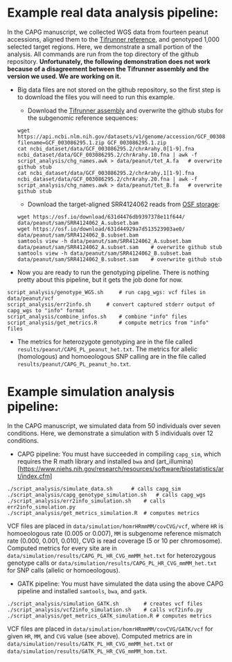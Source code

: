 # Example real data analysis pipeline:

In the CAPG manuscript, we collected WGS data from fourteen peanut accessions, aligned them to the [Tifrunner reference](https://www.ncbi.nlm.nih.gov/data-hub/genome/GCF_003086295.2/), and genotyped 1,000 selected target regions.
Here, we demonstrate a small portion of the analysis.
All commands are run from the top directory of the github repository.
**Unfortunately, the following demonstration does not work because of a disagreement between the Tifrunner assembly and the version we used. We are working on it.**

- Big data files are not stored on the github repository, so the first step is to download the files you will need to run this example.

	- Download the [Tifrunner assembly](https://api.ncbi.nlm.nih.gov/datasets/v1/genome/accession/GCF_003086295.2/download?filename=GCF_003086295.2.zip) and overwrite the github stubs for the subgenomic reference sequences:
	```
	wget https://api.ncbi.nlm.nih.gov/datasets/v1/genome/accession/GCF_003086295.1/download?filename=GCF_003086295.1.zip GCF_003086295.1.zip
	cat ncbi_dataset/data/GCF_003086295.2/chrArahy.0[1-9].fna ncbi_dataset/data/GCF_003086295.2/chrArahy.10.fna | awk -f script_analysis/chg_names.awk > data/peanut/tet_A.fa	# overwrite github stub
	cat ncbi_dataset/data/GCF_003086295.2/chrArahy.1[1-9].fna ncbi_dataset/data/GCF_003086295.2/chrArahy.20.fna | awk -f script_analysis/chg_names.awk > data/peanut/tet_B.fa	# overwrite github stub
	```
	- Download the target-aligned SRR4124062 reads from [OSF storage](https://osf.io/uezgp/files/osfstorage):
	```
	wget https://osf.io/download/631d4476db9397378e11f644/ data/peanut/sam/SRR4124062_A.subset.bam
	wget https://osf.io/download/631d44929a7d513523903ae0/ data/peanut/sam/SRR4124062_B.subset.bam
	samtools view -h data/peanut/sam/SRR4124062_A.subset.bam data/peanut/sam/SRR4124062_A.subset.sam	# overwrite github stub
	samtools view -h data/peanut/sam/SRR4124062_B.subset.bam data/peanut/sam/SRR4124062_B.subset.sam	# overwrite github stub
	```
- Now you are ready to run the genotyping pipeline.
There is nothing pretty about this pipeline, but it gets the job done for now.
```
script_analysis/genotype_WGS.sh		# run capg_wgs: vcf files in data/peanut/vcf
script_analysis/err2info.sh		# convert captured stderr output of capg_wgs to "info" format
script_analysis/combine_infos.sh	# combine "info" files
script_analysis/get_metrics.R		# compute metrics from "info" files
```
- The metrics for heterozygote genotyping are in the file called `results/peanut/CAPG_PL_peanut_het.txt`.
The metrics for allelic (homologous) and homoeologous SNP calling are in the file called `results/peanut/CAPG_PL_peanut_ho.txt`.

# Example simulation analysis pipeline:

In the CAPG manuscript, we simulated data from 50 individuals over seven conditions.
Here, we demonstrate a simulation with 5 individuals over 12 conditions.

- CAPG pipeline: You must have succeeded in compiling `capg_sim`, which requires the R math library and installed `bwa` and (art_illumina)[https://www.niehs.nih.gov/research/resources/software/biostatistics/art/index.cfm]
```
./script_analysis/simulate_data.sh		# calls capg_sim
./script_analysis/capg_genotype_simulation.sh	# calls capg_wgs
./script_analysis/err2info_simulation.sh	# calls err2info_simulation.py
./script_analysis/get_metrics_simulation.R	# computes metrics
```
VCF files are placed in `data/simulation/homrHRmmMM/covCVG/vcf`, where `HR` is homoeologous rate (0.005 or 0.007), `MM` is subgenome reference mismatch rate (0.000, 0.001, 0.010), CVG is read coverage (5 or 10 per chromosome).
Computed metrics for every site are in `data/simulation/results/CAPG_PL_HR_CVG_mmMM_het.txt` for heterozygous genotype calls or `data/simulation/results/CAPG_PL_HR_CVG_mmMM_het.txt` for SNP calls (allelic or homoeologous).
- GATK pipeline: You must have simulated the data using the above CAPG pipeline and installed `samtools`, `bwa`, and `gatk`.
```
./script_analysis/simulation_GATK.sh		# creates vcf files
./script_analysis/vcf2info_simulation.sh	# calls vcf2info.py
./script_analysis/get_metrics_GATK_simulation.R	# computes metrics
```
VCF files are placed in `data/simulation/homrHRmmMM/covCVG/GATK/vcf` for given `HR`, `MM`, and `CVG` value (see above).
Computed metrics are in `data/simulation/results/GATK_PL_HR_CVG_mmMM_het.txt` or `data/simulation/results/GATK_PL_HR_CVG_mmMM_hom.txt`.
